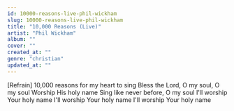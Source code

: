 ```yaml
---
id: 10000-reasons-live-phil-wickham
slug: 10000-reasons-live-phil-wickham
title: "10,000 Reasons (Live)"
artist: "Phil Wickham"
album: ""
cover: ""
created_at: ""
genre: "christian"
updated_at: ""
---
```


[Refrain]
10,000 reasons for my heart to sing
Bless the Lord, O my soul, O my soul
Worship His holy name
Sing like never before, O my soul
I'll worship Your holy name
I'll worship Your holy name
I'll worship Your holy name